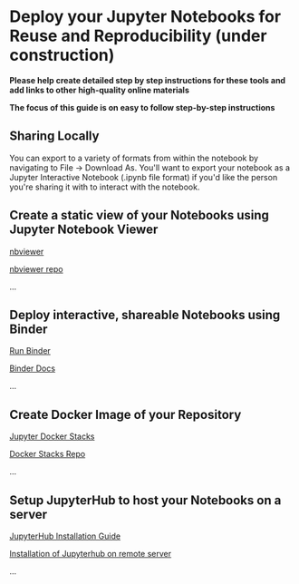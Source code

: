 # Deploy your Jupyter Notebooks for Reuse and Reproducibility (under construction)

__Please help create detailed step by step instructions for these tools and add links to other high-quality online materials__

__The focus of this guide is on easy to follow step-by-step instructions__

## Sharing Locally
You can export to a variety of formats from within the notebook by navigating to File -> Download As. You'll want to export your notebook as a Jupyter Interactive Notebook (.ipynb file format) if you'd like the person you're sharing it with to interact with the notebook.

## Create a static view of your Notebooks using Jupyter Notebook Viewer 
[nbviewer](http://nbviewer.jupyter.org/)

[nbviewer repo](https://github.com/jupyter/nbviewer)

...

## Deploy interactive, shareable Notebooks using Binder
[Run Binder](https://mybinder.org/)

[Binder Docs](https://mybinder.readthedocs.io/en/latest/using.html#preparing-a-repository-for-binder)

...

## Create Docker Image of your Repository
[Jupyter Docker Stacks](https://jupyter-docker-stacks.readthedocs.io/en/latest/index.html)

[Docker Stacks Repo](https://github.com/jupyter/docker-stacks)

...

## Setup JupyterHub to host your Notebooks on a server
[JupyterHub Installation Guide](https://jupyterhub.readthedocs.io/en/stable/installation-guide.html)

[Installation of Jupyterhub on remote server](https://github.com/jupyterhub/jupyterhub/wiki/Installation-of-Jupyterhub-on-remote-server)

...

